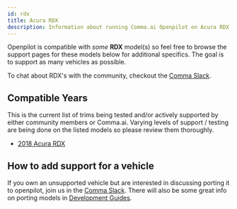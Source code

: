 ```yaml
---
id: rdx
title: Acura RDX
description: Information about running Comma.ai Openpilot on Acura RDX vehicles.
---
```


Openpilot is compatible with *some* **RDX** model(s) so feel free to browse the support pages for these models below for additional specifics.
The goal is to support as many vehicles as possible.

To chat about RDX's with the community, checkout the  [Comma Slack](https://slack.comma.ai).
## Compatible Years

This is the current list of trims being tested and/or actively supported by either community members or Comma.ai.
Varying levels of support / testing are being done on the listed models so please review them thoroughly.

* [2018 Acura RDX](./acura//2018-acura-rdx.md)

## How to add support for a vehicle

If you own an unsupported vehicle but are interested in discussing porting it to openpilot, join us in the [Comma Slack](https://slack.comma.ai).
There will also be some great info on porting models in [Development Guides](../../development/guides/).

